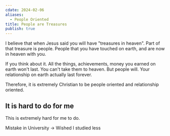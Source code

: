 ```yaml
---
cdate: 2024-02-06
aliases:
  - People Oriented
title: People are Treasures
publish: true
---
```


I believe that when Jesus said you will have "treasures in heaven". Part of that treasure is people. People that you have touched on earth, and are now in heaven with you.

If you think about it. All the things, achievements, money you earned on earth won't last. You can't take them to heaven. But people will. Your relationship on earth actually last forever.

Therefore, it is extremely Christian to be people oriented and relationship oriented.

## It is hard to do for me
This is extremely hard for me to do. 


Mistake in University -> Wished I studied less